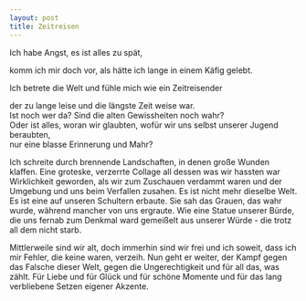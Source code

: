```yaml
---
layout: post
title: Zeitreisen
---
```


Ich habe Angst, es ist alles zu spät,  

komm ich mir doch vor, als hätte ich lange in einem Käfig gelebt.  

Ich betrete die Welt und fühle mich wie ein Zeitreisender  

der zu lange leise und die längste Zeit weise war.  
Ist noch wer da? Sind die alten Gewissheiten noch wahr?  
Oder ist alles, woran wir glaubten, wofür wir uns selbst unserer Jugend beraubten,  
nur eine blasse Erinnerung und Mahr?  

Ich schreite durch brennende Landschaften, in denen große Wunden klaffen.
Eine groteske, verzerrte Collage all dessen was wir hassten
war Wirklichkeit geworden, als wir zum Zuschauen verdammt waren
und der Umgebung und uns beim Verfallen zusahen.
Es ist nicht mehr dieselbe Welt. Es ist eine auf unseren Schultern erbaute.
Sie sah das Grauen, das wahr wurde, während mancher von uns ergraute. 
Wie eine Statue unserer Bürde, die uns fernab zum Denkmal ward
gemeißelt aus unserer Würde - die trotz all dem nicht starb. 

Mittlerweile sind wir alt, doch immerhin sind wir frei
und ich soweit, dass ich mir Fehler, die keine waren, verzeih.
Nun geht er weiter, der Kampf gegen das Falsche dieser Welt,
gegen die Ungerechtigkeit und für all das, was zählt.
Für Liebe und für Glück und für schöne Momente
und für das lang verbliebene Setzen eigener Akzente.
